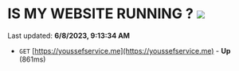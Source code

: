 # IS MY WEBSITE RUNNING ? [![](https://img.shields.io/static/v1?label=Sponsor&message=%E2%9D%A4&logo=GitHub&color=%23fe8e86)](https://github.com/sponsors/<username>)

Last updated: **6/8/2023, 9:13:34 AM**

- `GET` [https://youssefservice.me](https://youssefservice.me) - **Up** (861ms)
